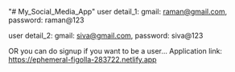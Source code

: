 "# My_Social_Media_App" 
user detail_1: gmail: raman@gmail.com, password: raman@123

user detail_2: gmail: siva@gmail.com, password: siva@123

OR you can do signup if you want to be a user... 
Application link: https://ephemeral-figolla-283722.netlify.app
